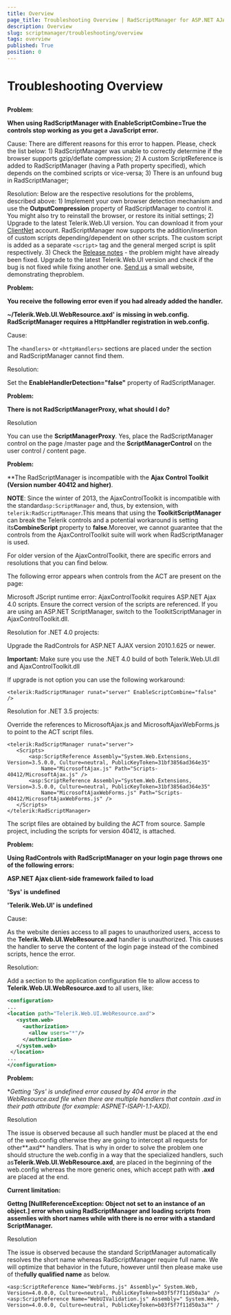 ```yaml
---
title: Overview
page_title: Troubleshooting Overview | RadScriptManager for ASP.NET AJAX Documentation
description: Overview
slug: scriptmanager/troubleshooting/overview
tags: overview
published: True
position: 0
---
```


# Troubleshooting Overview



## 

**Problem**: 

**When using RadScriptManager with EnableScriptCombine=True the controls stop working as you get a JavaScript error.**

Cause: There are different reasons for this error to happen. Please, check the list below:
	1) RadScriptManager was unable to correctly determine if the browser supports gzip/deflate compression;
	2) A custom ScriptReference is added to RadScriptManager (having a Path property specified), which depends on the combined scripts or vice-versa;
	3) There is an unfound bug in RadScriptManager;

Resolution: Below are the respective resolutions for the problems, described above:
	1) Implement your own browser detection mechanism and use the **OutputCompression** property of RadScriptManager to control it. You might also try to reinstall the browser,
	 or restore its initial settings;
	2) Upgrade to the latest Telerik.Web.UI version. You can download it from your [ClientNet](http://www.telerik.com/client.net/my-client.net.aspx) 
	 account. RadScriptManager now supports the addition/insertion of custom scripts depending/dependent on other scripts. The custom script is added as a separate  `<script>` tag and the general merged script is split respectively.
	3) Check the [Release notes](http://www.telerik.com/products/aspnet-ajax/release-history.aspx) - the problem might have already 
	 been fixed. Upgrade to the latest Telerik.Web.UI version and check if the bug is not fixed while fixing another one. [Send us](http://www.telerik.com/support/home.aspx) a 
	 small website, demonstrating theproblem.



**Problem:**

**You receive the following error even if you had already added the handler.**

**~/Telerik.Web.UI.WebResource.axd' is missing in web.config. RadScriptManager requires a HttpHandler registration in web.config.**

Cause:

The `<handlers>` or `<httpHandlers>` sections are placed under the <location> section and RadScriptManager cannot find them.

Resolution:

Set the **EnableHandlerDetection="false"** property of RadScriptManager.



**Problem:**

**There is not RadScriptManagerProxy, what should I do?**

Resolution

You can use the **ScriptManagerProxy**. Yes, place the RadScriptManager control on the page /master page and the **ScriptManagerControl** on the user control / content page.

**Problem:**

**The RadScriptManager is incompatible with the **Ajax Control Toolkit (Version number 40412 and higher)**. 

**NOTE**: Since the winter of 2013, the AjaxControlToolkit is incompatible with the standard`asp:ScriptManager` and, thus, by extension, with `telerik:RadScriptManager`.This means that using the **ToolkitScriptManager** can break the Telerik controls and a potential workaround is setting its**CombineScript** property to **false**.Moreover, we cannot guarantee that the controls from the AjaxControlToolkit suite will work when RadScriptManager is used.

For older version of the AjaxControlToolkit, there are specific errors and resolutions that you can find below.

The following error appears when controls from the ACT are present on the page:

Microsoft JScript runtime error: AjaxControlToolkit requires ASP.NET Ajax 4.0 scripts. Ensure the correct version of the scripts are referenced. If you are using an ASP.NET ScriptManager, switch to the ToolkitScriptManager in AjaxControlToolkit.dll.



Resolution for .NET 4.0 projects:

Upgrade the RadControls for ASP.NET AJAX version 2010.1.625 or newer.

**Important:** Make sure you use the .NET 4.0 build of both Telerik.Web.UI.dll and AjaxControlToolkit.dll

If upgrade is not option you can use the following workaround:

````ASPNET
<telerik:RadScriptManager runat="server" EnableScriptCombine="false" /> 
````



Resolution for .NET 3.5 projects:

Override the references to MicrosoftAjax.js and MicrosoftAjaxWebForms.js to point to the ACT script files.

````ASPNET
<telerik:RadScriptManager runat="server">
   <Scripts>
	   <asp:ScriptReference Assembly="System.Web.Extensions, Version=3.5.0.0, Culture=neutral, PublicKeyToken=31bf3856ad364e35"
		   Name="MicrosoftAjax.js" Path="Scripts-40412/MicrosoftAjax.js" />
	   <asp:ScriptReference Assembly="System.Web.Extensions, Version=3.5.0.0, Culture=neutral, PublicKeyToken=31bf3856ad364e35"
		   Name="MicrosoftAjaxWebForms.js" Path="Scripts-40412/MicrosoftAjaxWebForms.js" />
   </Scripts>
</telerik:RadScriptManager>   
````



The script files are obtained by building the ACT from source. Sample project, including the scripts for version 40412, is attached.

**Problem:**

**Using RadControls with RadScriptManager on your login page throws one of the following errors:**

**ASP.NET Ajax client-side framework failed to load**

**'Sys' is undefined**

**'Telerik.Web.UI' is undefined**

Cause:

As the website denies access to all pages to unauthorized users, access to the **Telerik.Web.UI.WebResource.axd** handler is unauthorized. This causes the handler to serve the content of the login page instead of the combined scripts, hence the error.

Resolution:

Add a **<location>** section to the application configuration file to allow access to **Telerik.Web.UI.WebResource.axd** to all users, like:

````XML
<configuration>
...
<location path="Telerik.Web.UI.WebResource.axd">
   <system.web>
	 <authorization>
	   <allow users="*"/>
	 </authorization>
   </system.web>
 </location>
...
</configuration> 
````





**Problem:**

**Getting 'Sys' is undefined error caused by 404 error in the WebResource.axd file when there are multiple handlers that contain *.axd in their path attribute (for example: ASPNET-ISAPI-1.1-AXD).**

Resolution

The issue is observed because all such handler must be placed at the end of the web.config otherwise they are going to intercept all requests for other**.axd** handlers. That is why in order to solve the problem one should structure the web.config in a way that the specialized handlers, such as**Telerik.Web.UI.WebResource.axd**, are placed in the beginning of the web.config whereas the more generic ones, which accept path with **.axd** are placed at the end.

**Current limitation:**

**Gettng [NullReferenceException: Object not set to an instance of an object.] error when using RadScriptManager and loading scripts from assemlies with short names while with there is no error with a standard ScriptManager.**

Resolution

The issue is observed because the standard ScriptManager automatically resolves the short name whereas RadScriptManager require full name. We will optimize that behavior in the future, however until then please make use of the**fully qualified name** as below.

````ASPNET
<asp:ScriptReference Name="WebForms.js" Assembly=" System.Web, Version=4.0.0.0, Culture=neutral, PublicKeyToken=b03f5f7f11d50a3a" />
<asp:ScriptReference Name="WebUIValidation.js" Assembly=" System.Web, Version=4.0.0.0, Culture=neutral, PublicKeyToken=b03f5f7f11d50a3a"" /
````



